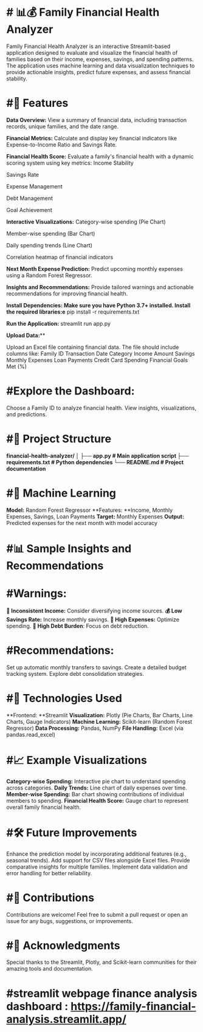 
# # 📊💰 Family Financial Health Analyzer
Family Financial Health Analyzer is an interactive Streamlit-based application designed to evaluate and visualize the financial health of families based on their income, expenses, savings, and spending patterns. The application uses machine learning and data visualization techniques to provide actionable insights, predict future expenses, and assess financial stability.

# #🌟 Features
**Data Overview:** View a summary of financial data, including transaction records, unique families, and the date range.

**Financial Metrics:** Calculate and display key financial indicators like Expense-to-Income Ratio and Savings Rate.

**Financial Health Score:** Evaluate a family's financial health with a dynamic scoring system using key metrics:
Income Stability

Savings Rate

Expense Management

Debt Management

Goal Achievement

**Interactive Visualizations:**
Category-wise spending (Pie Chart)

Member-wise spending (Bar Chart)

Daily spending trends (Line Chart)

Correlation heatmap of financial indicators

**Next Month Expense Prediction:** Predict upcoming monthly expenses using a Random Forest Regressor.

**Insights and Recommendations:** Provide tailored warnings and actionable recommendations for improving financial health.

**Install Dependencies: Make sure you have Python 3.7+ installed.
**Install the required libraries:e****
pip install -r requirements.txt

**Run the Application:**
streamlit run app.py

**Upload Data:****

Upload an Excel file containing financial data. The file should include columns like:
Family ID
Transaction Date
Category
Income
Amount
Savings
Monthly Expenses
Loan Payments
Credit Card Spending
Financial Goals Met (%)

# #**Explore the Dashboard:**

Choose a Family ID to analyze financial health.
View insights, visualizations, and predictions.
# **#📂 Project Structure**

**financial-health-analyzer/
│
├── app.py                     # Main application script
├── requirements.txt           # Python dependencies
└── README.md                  # Project documentation**

# #🧠 Machine Learning
**Model:** Random Forest Regressor
**Features: **Income, Monthly Expenses, Savings, Loan Payments
**Target:** Monthly Expenses
**Output:** Predicted expenses for the next month with model accuracy

# #📊 Sample Insights and Recommendations
# #**Warnings:**
**🚨 Inconsistent Income:** Consider diversifying income sources.
**💰 Low Savings Rate:** Increase monthly savings.
**💸 High Expenses:** Optimize spending.
**🔗 High Debt Burden**: Focus on debt reduction.

# #Recommendations:
Set up automatic monthly transfers to savings.
Create a detailed budget tracking system.
Explore debt consolidation strategies.

# #**🔧 Technologies Used**
**Frontend: **Streamlit
**Visualization:** Plotly (Pie Charts, Bar Charts, Line Charts, Gauge Indicators)
**Machine Learning:** Scikit-learn (Random Forest Regressor)
**Data Processing:** Pandas, NumPy
**File Handling:** Excel (via pandas.read_excel)

# #**📈 Example Visualizations**
**Category-wise Spending:** Interactive pie chart to understand spending across categories.
**Daily Trends:** Line chart of daily expenses over time.
**Member-wise Spending:** Bar chart showing contributions of individual members to spending.
**Financial Health Score:** Gauge chart to represent overall family financial health.

# #**🛠 Future Improvements**
Enhance the prediction model by incorporating additional features (e.g., seasonal trends).
Add support for CSV files alongside Excel files.
Provide comparative insights for multiple families.
Implement data validation and error handling for better reliability.

# #**🤝 Contributions**
Contributions are welcome! Feel free to submit a pull request or open an issue for any bugs, suggestions, or improvements.

# #**🌟 Acknowledgments**
Special thanks to the Streamlit, Plotly, and Scikit-learn communities for their amazing tools and documentation.

# #streamlit webpage finance analysis dashboard : https://family-financial-analysis.streamlit.app/
